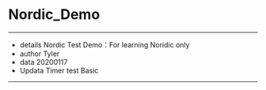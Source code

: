 # Nordic_Demo

------

- details  Nordic Test Demo：For learning Noridic only
- author   Tyler       
- data     20200117
- Updata   Timer test Basic 
------

